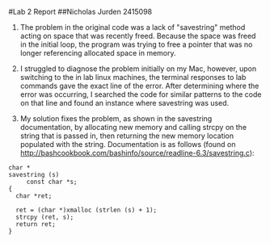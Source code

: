 #Lab 2 Report
##Nicholas Jurden 2415098

1. The problem in the original code was a lack of "savestring" method acting on space that
was recently freed. Because the space was freed in the initial loop, the program was trying
to free a pointer that was no longer referencing allocated space in memory.

2. I struggled to diagnose the problem initially on my Mac, however, upon switching to the
in lab linux machines, the terminal responses to lab commands gave the exact line of the error.
After determining where the error was occurring, I searched the code for similar patterns to
the code on that line and found an instance where savestring was used.

3. My solution fixes the problem, as shown in the savestring documentation, by allocating new
memory and calling strcpy on the string that is passed in, then returning the new memory
location populated with the string. Documentation is as follows (found on
http://bashcookbook.com/bashinfo/source/readline-6.3/savestring.c):
```
char *
savestring (s)
     const char *s;
{
  char *ret;

  ret = (char *)xmalloc (strlen (s) + 1);
  strcpy (ret, s);
  return ret;
}
```
